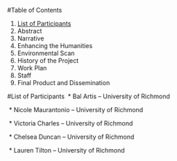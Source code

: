 #Table of Contents
1. [List of Participants](#list-of-participants)
2. Abstract
3. Narrative
  1. Enhancing the Humanities
  2. Environmental Scan
  3. History of the Project
  4. Work Plan
  5. Staff
  6. Final Product and Dissemination
  
#List of Participants
  * Bal Artis – University of Richmond
  
  * Nicole Maurantonio – University of Richmond
  
  * Victoria Charles – University of Richmond
  
  * Chelsea Duncan – University of Richmond
  
  * Lauren Tilton – University of Richmond
